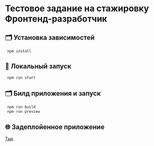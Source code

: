 # Тестовое задание на стажировку Фронтенд-разработчик

## 🗂️ Установка зависимостей

```sh
 npm install
```

## 🚀 Локальный запуск

```sh
 npm run start
```

## 🗂️ Билд приложения и запуск

```sh
 npm run build
 npm run preview
```

## 🌐 Задеплойенное приложение

[Тык](https://vk.com/app51872457)
